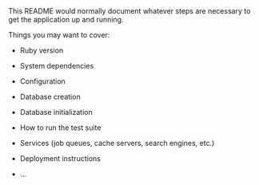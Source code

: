 # <?xml version="1.0" encoding="utf-8"?>
<!-- Generator: Adobe Illustrator 19.0.0, SVG Export Plug-In . SVG Version: 6.00 Build 0)  -->
<svg version="1.1" id="Layer_1" xmlns="http://www.w3.org/2000/svg" xmlns:xlink="http://www.w3.org/1999/xlink" x="0px" y="0px"
	 viewBox="0 0 545.7 130" style="enable-background:new 0 0 545.7 130;" xml:space="preserve">
<style type="text/css">
	.st0{fill:#EE366B;}
</style>
<g id="XMLID_2_">
	<path id="XMLID_3_" class="st0" d="M105.1,103c0,4.4-3.1,9.2-9.4,14.2C85.2,125.7,71.8,130,55.4,130c-17.6,0-31.2-5.3-40.9-15.9
		C4.8,103.5,0,88.5,0,69.2c0-18.6,4.9-33.7,14.7-45.4C25.2,11.2,39.3,5,56.8,5c15,0,27.2,3.9,36.7,11.7c3.6,2.9,5.4,5.6,5.4,8
		c0,1.8-0.7,3.5-2.1,4.9c-1.4,1.4-3.1,2.1-4.9,2.1c-1.2,0-2.9-0.8-5.1-2.4c-9.9-7.1-20-10.7-30.3-10.7c-12.8,0-23,4.5-30.6,13.6
		c-7.6,9-11.4,21.3-11.4,36.9c0,31.3,13.6,46.9,40.9,46.9c15.5,0,26.6-3.8,33.3-11.3c1.5-2,3-4,4.5-6c1.5-1.7,3.1-2.6,5-2.6
		c2,0,3.6,0.7,4.9,2C104.5,99.4,105.1,101,105.1,103z"/>
	<path id="XMLID_5_" class="st0" d="M190.4,74.3c0,13.1-1.3,23.6-3.8,31.5c-2.4,7.5-5.4,11.3-9,11.3c-2.1,0-3.8-0.6-5.2-1.9
		c-1.4-1.3-2.1-2.7-2.1-4.3c4.3-16.1,6.5-28.3,6.5-36.6c0-12.4-1.4-21.5-4.3-27.1c-2.9-5.8-7.7-8.7-14.3-8.7c-3.5,0-7,0.8-10.7,2.5
		c-3.6,1.7-6.4,3.8-8.4,6.2c-2.4,3.1-3.6,7.7-3.6,14v4.4c0,11.7,0.4,23,1.3,34c0.9,11,1.3,16.1,1.3,15.4c0,4.5-2.1,6.8-6.3,6.8
		c-2.4,0-4.2-0.8-5.2-2.3c-0.9-1.3-1.6-3.9-2.2-7.8c-1.6-10.7-2.3-24.9-2.3-42.7c0-15.5,1.7-33.3,5.2-53.4c0.8-4.4,1.5-7.2,2.2-8.5
		c1.1-1.9,2.8-2.9,5.2-2.9c1.7,0,3.2,0.6,4.4,1.9c1.2,1.3,1.8,2.9,1.8,5c0-0.1-1.2,7.6-3.5,23.1c6.1-5.6,13.4-8.5,22.1-8.5
		C180,25.8,190.4,42,190.4,74.3z"/>
	<path id="XMLID_7_" class="st0" d="M226.4,35.5c0,27.7-1,48.1-3,61.3c-0.8,5.3-1.7,8.9-2.6,10.7c-1.2,2.4-3.2,3.6-6,3.6
		c-1.8,0-3.4-0.6-4.7-1.8c-1.3-1.2-1.9-2.7-1.9-4.4c0,0.2,0.4-1.4,1.1-4.7c0.9-3.9,1.6-8.2,2.1-13.1c0.7-7,1.1-14.8,1.1-23.4
		c0-3.8,0-7.7-0.1-11.9c-0.1-4.2-0.1-6.4-0.1-6.8c0-6.2,0.5-10.5,1.6-12.9c1.1-2.7,3.2-4,6.2-4C224.3,28.1,226.4,30.5,226.4,35.5z
		 M229.4,9.3c0,6.5-3.2,9.8-9.6,9.8c-2.6,0-4.7-0.9-6.5-2.7c-1.8-1.8-2.6-3.9-2.6-6.5c0-2.8,1-5.1,2.9-7c1.9-1.9,4.3-2.9,7.1-2.9
		c2.6,0,4.7,0.8,6.3,2.5C228.6,4.2,229.4,6.5,229.4,9.3z"/>
	<path id="XMLID_10_" class="st0" d="M318.5,69.2c0,11.7-3.5,21.1-10.5,28.1c-7,7-16.4,10.5-28.1,10.5c-6.6,0-13-1.4-19.2-4.3
		c-1,10.7-1.9,17.3-2.5,19.8c-1.2,4-3.2,6.1-6.3,6.1c-1.9,0-3.6-0.6-4.9-1.8c-1.3-1.2-2-2.7-2-4.4c0,0.3,0.4-2.6,1.1-8.7
		c0.9-7.2,1.6-14.9,2.1-23.2c0.7-11.9,1.1-24.8,1.1-38.7c0-2.8,0-5.9-0.1-9.5c-0.1-3.6-0.1-5.7-0.1-6.4c0-6.1,2.1-9.2,6.4-9.2
		c4.4,0,6.7,2.1,6.9,6.3l0.1,4.2c5.5-5.3,12.6-8,21.4-8c10.4,0,18.8,3.5,25,10.5C315.3,47.6,318.5,57.2,318.5,69.2z M304.8,69.2
		c0-8.4-1.9-14.9-5.8-19.5c-3.9-4.6-9.3-6.9-16.2-6.9c-10.8,0-17.5,3.4-20,10.2v6.8c0,10.6-0.3,21.1-0.8,31.4
		c5.9,2.8,11.9,4.3,18,4.3c7.9,0,14.1-2.3,18.4-6.8C302.7,84.1,304.8,77.6,304.8,69.2z"/>
	<path id="XMLID_13_" class="st0" d="M402,69.2c0,11.7-3.5,21.1-10.5,28.1c-7,7-16.4,10.5-28.1,10.5c-6.6,0-13-1.4-19.2-4.3
		c-1,10.7-1.9,17.3-2.5,19.8c-1.2,4-3.3,6.1-6.3,6.1c-1.9,0-3.6-0.6-4.9-1.8c-1.3-1.2-2-2.7-2-4.4c0,0.3,0.4-2.6,1.1-8.7
		c0.9-7.2,1.6-14.9,2.1-23.2c0.7-11.9,1.1-24.8,1.1-38.7c0-2.8,0-5.9-0.1-9.5c-0.1-3.6-0.1-5.7-0.1-6.4c0-6.1,2.1-9.2,6.4-9.2
		c4.4,0,6.7,2.1,6.9,6.3L346,38c5.5-5.3,12.6-8,21.4-8c10.4,0,18.8,3.5,25,10.5C398.8,47.6,402,57.2,402,69.2z M388.3,69.2
		c0-8.4-1.9-14.9-5.8-19.5c-3.9-4.6-9.3-6.9-16.2-6.9c-10.8,0-17.5,3.4-20,10.2v6.8c0,10.6-0.3,21.1-0.8,31.4
		c5.9,2.8,11.9,4.3,18,4.3c7.9,0,14.1-2.3,18.4-6.8C386.2,84.1,388.3,77.6,388.3,69.2z"/>
	<path id="XMLID_16_" class="st0" d="M481.9,54.8c0,4.8-1.7,8.3-5,10.6c-1.5,1-6.1,2.3-14,3.9c-10.4,2.2-19.3,3.2-26.6,3.2
		c-3.3,0-7.4-0.2-12.1-0.7c0,17.3,6.6,25.9,19.7,25.9c3.6,0,6.9-1,9.8-3.1c1.5-1,4.1-3.5,7.9-7.4c1.4-1.4,2.8-2.1,4.3-2.1
		c1.9,0,3.6,0.7,5,2.2s2.1,3.2,2.1,5.3c0,1.7-0.7,3.3-2,4.8c-7.9,8.6-17.1,12.9-27.7,12.9c-21.9,0-32.9-12.7-32.9-38
		c0-13.1,3.5-24.4,10.5-33.8c7.9-10.8,17.7-16.2,29.4-16.2c9.1,0,16.6,3.1,22.6,9.1C478.9,37.7,481.9,45.4,481.9,54.8z M468.2,55.7
		c-0.3-6.4-1.9-11.4-5-15.1c-3.1-3.7-6.9-5.6-11.5-5.6c-6,0-11.2,2.1-15.8,6.4c-4.7,4.3-8.2,10.4-10.5,18.3
		c3.3,0.4,6.7,0.5,10.4,0.5C444.8,60.2,455.6,58.7,468.2,55.7z"/>
	<path id="XMLID_19_" class="st0" d="M545.7,45c0,1.7-0.5,3.2-1.6,4.4c-1.1,1.2-2.3,1.8-3.8,1.8c-1.1,0-2.7-0.8-4.9-2.4
		c-2.2-1.6-4.1-2.4-5.8-2.4c-4.4,0-7.9,1.9-10.6,5.7c-2.7,3.8-4.1,9-4.1,15.5v9c0,10-1.1,18-3.2,23.9c-2,5.5-4.5,8.3-7.6,8.3
		c-4.2,0-6.3-2.1-6.3-6.2c0-0.8,0.6-3.9,1.9-9.1c1.3-5.3,1.9-10.2,1.9-14.8c0-12.8-1.8-23.1-5.5-30.8c-0.1-0.2-1.4-2.5-3.8-6.9
		c-1.2-2.2-1.9-4-1.9-5.4c0-1.5,0.7-2.8,2.1-4.1c1.4-1.3,3-1.9,4.6-1.9c4.9,0,8.9,6,12.1,17.9c4.8-9.2,11.7-13.8,20.8-13.8
		c4.6,0,8.3,1.1,11.1,3.2C544.3,39,545.7,41.7,545.7,45z"/>
</g>
</svg>


This README would normally document whatever steps are necessary to get the
application up and running.

Things you may want to cover:

* Ruby version

* System dependencies

* Configuration

* Database creation

* Database initialization

* How to run the test suite

* Services (job queues, cache servers, search engines, etc.)

* Deployment instructions

* ...
